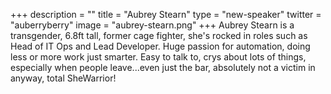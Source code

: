 +++
description = ""
title = "Aubrey Stearn"
type = "new-speaker"
twitter = "auberryberry"
image = "aubrey-stearn.png"
+++
Aubrey Stearn is a transgender, 6.8ft tall, former cage fighter, she's rocked in roles such as Head of IT Ops and Lead Developer. Huge passion for automation, doing less or more work just smarter. Easy to talk to, crys about lots of things, especially when people leave...even just the bar, absolutely not a victim in anyway, total SheWarrior!